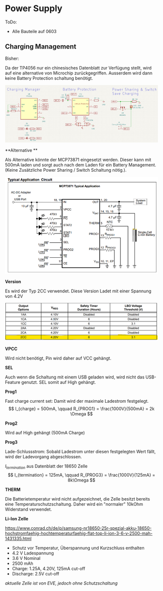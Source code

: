 # Power Supply	

ToDo:

* Alle Bauteile auf 0603





## Charging Management

Bisher:

Da der TP4056 nur ein chinesisches Datenblatt zur Verfügung stellt, wird auf eine alternative von Microchip zurückgegriffen. Ausserdem wird dann keine Battery Protection schaltung benötigt.

![image-20231120153111704](assets/image-20231120153111704-0744366.png)



**Alternative **

Als Alternative könnte der MCP73871 eingesetzt werden. Dieser kann mit 500mA laden und sorgt auch nach dem Laden für ein Battery Management. (Keine Zusätzliche Power Sharing / Switch Schaltung nötig.).

![image-20231120155026589](assets/image-20231120155026589-0744350.png)

**Version**

Es wird der Typ 2CC verwendet. Diese Version Ladet mit einer Spannung von 4.2V

![image-20231120160749514](assets/image-20231120160749514-0744330.png)

**VPCC**

Wird nicht benötigt, Pin wird daher auf VCC gehängt.



**SEL**

Auch wenn die Schaltung mit einem USB geladen wird, wird nicht das USB-Feature genutzt. SEL somit auf High gehängt.



**Prog1**

Fast charge current set: Damit wird der maximale Ladestrom festgelegt. 
$$
I_{charge} = 500mA, \qquad R_{PROG1} = \frac{1000V}{500mA} = 2k \Omega
$$


**Prog2**

Wird auf High gehängt (500mA Charge)



**Prog3**

Lade-Schlussstrom: Sobald Ladestrom unter diesen festgelegten Wert fällt, wird der Ladevorgang abgeschlossen.

$I_{termination}$ aus Datenblatt der 18650 Zelle
$$
I_{termination} = 125mA, \qquad R_{PROG3} = \frac{1000V}{125mA} = 8k\Omega
$$


**THERM**

Die Batterietemperatur wird nicht aufgezeichnet, die Zelle besitzt bereits eine Temperaturschutzschaltung. Daher wird ein "normaler" 10kOhm Widerstand verwendet.



**Li-Ion Zelle**

https://www.conrad.ch/de/p/samsung-nr18650-25r-spezial-akku-18650-hochstromfaehig-hochtemperaturfaehig-flat-top-li-ion-3-6-v-2500-mah-1431335.html



* Schutz vor Temperatur, Überspannung und Kurzschluss enthalten
* 4.2 V Ladespannung
* 3.6 V Nominal
* 2500 mAh
* Charge: 1.25A, 4.20V, 125mA cut-off
* Discharge: 2.5V cut-off



*aktuelle Zelle ist von EVE, jedoch ohne Schutzschaltung*



